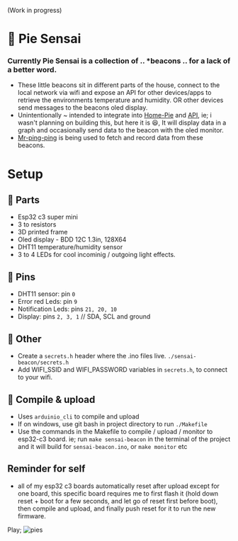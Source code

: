 (Work in progress)

# 🥧 Pie Sensai
### Currently Pie Sensai is a collection of .. *beacons .. for a lack of a better word.

- These little beacons sit in different parts of the house, connect to the local network via wifi and expose an API for other devices/apps to retrieve the environments temperature and humidity. OR other devices send messages to the beacons oled display.
- Unintentionally ~ intended to integrate into [Home-Pie](https://github.com/LouisRossouw/home-pie-desktop) and [API](https://github.com/LouisRossouw/home-pie-server), ie; i wasn't planning on building this, but here it is 😆, It will display data in a graph and occasionally send data to the beacon with the oled monitor.
- [Mr-ping-ping](https://github.com/LouisRossouw/mr-ping-ping) is being used to fetch and record data from these beacons.

# Setup

## 🍦 Parts
- Esp32 c3 super mini
- 3 to resistors
- 3D printed frame
- Oled display - BDD 12C 1.3in, 128X64
- DHT11 temperature/humidity sensor
- 3 to 4 LEDs for cool incominig / outgoing light effects.

## 📍 Pins
- DHT11 sensor: pin `0`
- Error red Leds: pin `9`
- Notification Leds: pins `21, 20, 10`
- Display: pins `2, 3, 1` // SDA, SCL and ground


## 🐌 Other
- Create a `secrets.h` header where the .ino files live. `./sensai-beacon/secrets.h`
- Add WIFI_SSID and WIFI_PASSWORD variables in `secrets.h`, to connect to your wifi.

## 🤖 Compile & upload
- Uses `arduinio_cli` to compile and upload
- If on windows, use git bash in project directory to run `./Makefile`
- Use the commands in the Makefile to compile / upload / monitor to esp32-c3 board. ie; run `make sensai-beacon` in the terminal of the project and it will build for `sensai-beacon.ino`, or `make monitor` etc

## Reminder for self
- all of my esp32 c3 boards automatically reset after upload except for one board, 
this specific board requires me to first flash it (hold down reset + boot for a few seconds, and let go of reset first before boot), then compile and upload, and finally push reset for it to run the new firmware.

Play;
![pies](https://github.com/user-attachments/assets/d39e6d7b-e0d5-4c31-91fe-12335591b47c)












